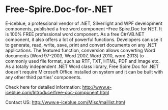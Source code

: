 Free-Spire.Doc-for-.NET
=======================

E-iceblue, a professional vendor of .NET, Silverlight and WPF development components, published a free word component –Free Spire.Doc for NET. It is 100% FREE professional word component. As a free C#/VB.NET component, it also offers a lot of powerful functions. Developers can use it to generate, read, write, save, print and convert documents on any .NET applications. The featured function, conversion allows converting Word documents (Word 97-2003, Word 2007, Word 2010, word 2013) to commonly used file format, such as RTF, TXT, HTML, PDF and Image etc.
As a totally independent .NET Word class library, Free Spire.Doc for .NET doesn't require Microsoft Office installed on system and it can be built with any other third parties’ components.

Check here for detailed information:
http://www.e-iceblue.com/Introduce/free-doc-component.html 

Contact US:
http://www.e-iceblue.com/Misc/maillist.html
